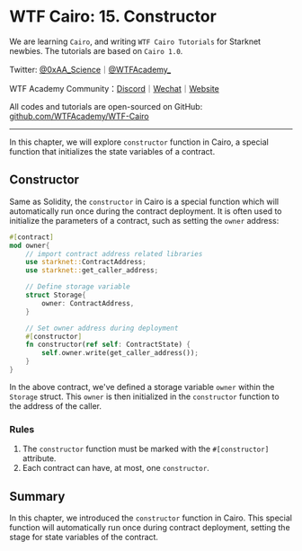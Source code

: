 # WTF Cairo: 15. Constructor

We are learning `Cairo`, and writing `WTF Cairo Tutorials` for Starknet newbies. The tutorials are based on `Cairo 1.0`.

Twitter: [@0xAA_Science](https://twitter.com/0xAA_Science)｜[@WTFAcademy_](https://twitter.com/WTFAcademy_)

WTF Academy Community：[Discord](https://discord.gg/5akcruXrsk)｜[Wechat](https://docs.google.com/forms/d/e/1FAIpQLSe4KGT8Sh6sJ7hedQRuIYirOoZK_85mizdw7vA1-YjodgJ-A/viewform?usp=sf_link)｜[Website](https://wtf.academy)

All codes and tutorials are open-sourced on GitHub: [github.com/WTFAcademy/WTF-Cairo](https://github.com/WTFAcademy/WTF-Cairo)

---

In this chapter, we will explore `constructor` function in Cairo, a special function that initializes the state variables of a contract.

## Constructor

Same as Solidity, the `constructor` in Cairo is a special function which will automatically run once during the contract deployment.  It is often used to initialize the parameters of a contract, such as setting the `owner` address:

```rust
#[contract]
mod owner{
    // import contract address related libraries
    use starknet::ContractAddress;
    use starknet::get_caller_address;

    // Define storage variable
    struct Storage{
        owner: ContractAddress,
    }

    // Set owner address during deployment
    #[constructor]
    fn constructor(ref self: ContractState) {
        self.owner.write(get_caller_address());
    }
}
```

In the above contract, we've defined a storage variable `owner` within the `Storage` struct. This `owner` is then initialized in the `constructor` function to the address of the caller.

### Rules

1. The `constructor` function must be marked with the `#[constructor]` attribute.
2. Each contract can have, at most, one `constructor`.


## Summary

In this chapter, we introduced the `constructor` function in Cairo. This special function will automatically run once during contract deployment, setting the stage for state variables of the contract.
